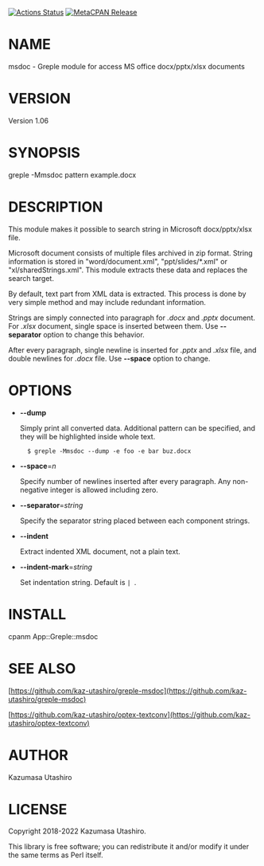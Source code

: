 [![Actions Status](https://github.com/kaz-utashiro/greple-msdoc/workflows/test/badge.svg)](https://github.com/kaz-utashiro/greple-msdoc/actions) [![MetaCPAN Release](https://badge.fury.io/pl/App-Greple-msdoc.svg)](https://metacpan.org/release/App-Greple-msdoc)
# NAME

msdoc - Greple module for access MS office docx/pptx/xlsx documents

# VERSION

Version 1.06

# SYNOPSIS

greple -Mmsdoc pattern example.docx

# DESCRIPTION

This module makes it possible to search string in Microsoft
docx/pptx/xlsx file.

Microsoft document consists of multiple files archived in zip format.
String information is stored in "word/document.xml",
"ppt/slides/\*.xml" or "xl/sharedStrings.xml".  This module extracts
these data and replaces the search target.

By default, text part from XML data is extracted.  This process is
done by very simple method and may include redundant information.

Strings are simply connected into paragraph for _.docx_ and _.pptx_
document.  For _.xlsx_ document, single space is inserted between
them.  Use **--separator** option to change this behavior.

After every paragraph, single newline is inserted for _.pptx_ and
_.xlsx_ file, and double newlines for _.docx_ file.  Use
**--space** option to change.

# OPTIONS

- **--dump**

    Simply print all converted data.  Additional pattern can be specified,
    and they will be highlighted inside whole text.

        $ greple -Mmsdoc --dump -e foo -e bar buz.docx

- **--space**=_n_

    Specify number of newlines inserted after every paragraph.  Any
    non-negative integer is allowed including zero.

- **--separator**=_string_

    Specify the separator string placed between each component strings.

- **--indent**

    Extract indented XML document, not a plain text.

- **--indent-mark**=_string_

    Set indentation string.  Default is `| `.

# INSTALL

cpanm App::Greple::msdoc

# SEE ALSO

[https://github.com/kaz-utashiro/greple-msdoc](https://github.com/kaz-utashiro/greple-msdoc)

[https://github.com/kaz-utashiro/optex-textconv](https://github.com/kaz-utashiro/optex-textconv)

# AUTHOR

Kazumasa Utashiro

# LICENSE

Copyright 2018-2022 Kazumasa Utashiro.

This library is free software; you can redistribute it and/or modify
it under the same terms as Perl itself.
